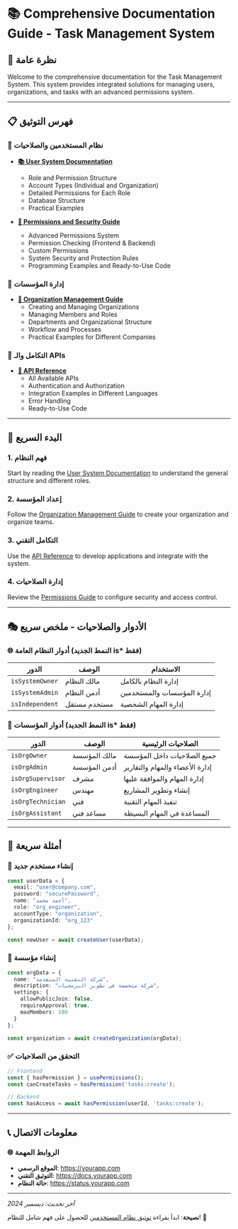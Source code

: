 # 📚 Comprehensive Documentation Guide - Task Management System

## 🎯 نظرة عامة

Welcome to the comprehensive documentation for the Task Management System. This system provides integrated solutions for managing users, organizations, and tasks with an advanced permissions system.

---

## 📋 فهرس التوثيق

### 🔐 نظام المستخدمين والصلاحيات
- **[📚 User System Documentation](./USER_SYSTEM_DOCUMENTATION.md)**
  - Role and Permission Structure
  - Account Types (Individual and Organization)
  - Detailed Permissions for Each Role
  - Database Structure
  - Practical Examples

- **[🔐 Permissions and Security Guide](./USER_PERMISSIONS_GUIDE.md)**
  - Advanced Permissions System
  - Permission Checking (Frontend & Backend)
  - Custom Permissions
  - System Security and Protection Rules
  - Programming Examples and Ready-to-Use Code

### 🏢 إدارة المؤسسات
- **[🏢 Organization Management Guide](./ORGANIZATION_MANAGEMENT.md)**
  - Creating and Managing Organizations
  - Managing Members and Roles
  - Departments and Organizational Structure
  - Workflow and Processes
  - Practical Examples for Different Companies

### 🔌 التكامل والـ APIs
- **[🔌 API Reference](./API_REFERENCE.md)**
  - All Available APIs
  - Authentication and Authorization
  - Integration Examples in Different Languages
  - Error Handling
  - Ready-to-Use Code

---

## 🚀 البدء السريع

### 1. **فهم النظام**
Start by reading the [User System Documentation](./USER_SYSTEM_DOCUMENTATION.md) to understand the general structure and different roles.

### 2. **إعداد المؤسسة**
Follow the [Organization Management Guide](./ORGANIZATION_MANAGEMENT.md) to create your organization and organize teams.

### 3. **التكامل التقني**
Use the [API Reference](./API_REFERENCE.md) to develop applications and integrate with the system.

### 4. **إدارة الصلاحيات**
Review the [Permissions Guide](./USER_PERMISSIONS_GUIDE.md) to configure security and access control.

---

## 🎭 الأدوار والصلاحيات - ملخص سريع

### 🌐 أدوار النظام العامة (النمط الجديد is* فقط)
| الدور | الوصف | الاستخدام |
|-------|--------|-----------|
| `isSystemOwner` | مالك النظام | إدارة النظام بالكامل |
| `isSystemAdmin` | أدمن النظام | إدارة المؤسسات والمستخدمين |
| `isIndependent` | مستخدم مستقل | إدارة المهام الشخصية |

### 🏢 أدوار المؤسسات (النمط الجديد is* فقط)
| الدور | الوصف | الصلاحيات الرئيسية |
|-------|--------|-------------------|
| `isOrgOwner` | مالك المؤسسة | جميع الصلاحيات داخل المؤسسة |
| `isOrgAdmin` | أدمن المؤسسة | إدارة الأعضاء والمهام والتقارير |
| `isOrgSupervisor` | مشرف | إدارة المهام والموافقة عليها |
| `isOrgEngineer` | مهندس | إنشاء وتطوير المشاريع |
| `isOrgTechnician` | فني | تنفيذ المهام التقنية |
| `isOrgAssistant` | مساعد فني | المساعدة في المهام البسيطة |

---

## 🔧 أمثلة سريعة

### 👤 إنشاء مستخدم جديد
```typescript
const userData = {
  email: "user@company.com",
  password: "securePassword",
  name: "أحمد محمد",
  role: "org_engineer",
  accountType: "organization",
  organizationId: "org_123"
};

const newUser = await createUser(userData);
```

### 🏢 إنشاء مؤسسة
```typescript
const orgData = {
  name: "شركة التقنية المتقدمة",
  description: "شركة متخصصة في تطوير البرمجيات",
  settings: {
    allowPublicJoin: false,
    requireApproval: true,
    maxMembers: 100
  }
};

const organization = await createOrganization(orgData);
```

### ✅ التحقق من الصلاحيات
```typescript
// Frontend
const { hasPermission } = usePermissions();
const canCreateTasks = hasPermission('tasks:create');

// Backend
const hasAccess = await hasPermission(userId, 'tasks:create');
```

---

## 📞 معلومات الاتصال

### 🌐 الروابط المهمة
- **الموقع الرسمي**: https://yourapp.com
- **التوثيق التقني**: https://docs.yourapp.com
- **حالة النظام**: https://status.yourapp.com

---

*آخر تحديث: ديسمبر 2024*

**نصيحة**: ابدأ بقراءة [توثيق نظام المستخدمين](./USER_SYSTEM_DOCUMENTATION.md) للحصول على فهم شامل للنظام! 🚀
